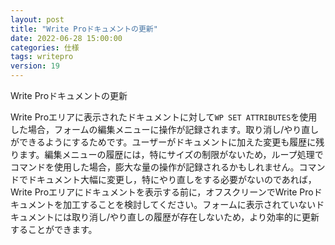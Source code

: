 ```yaml
---
layout: post
title: "Write Proドキュメントの更新"
date: 2022-06-28 15:00:00
categories: 仕様
tags: writepro  
version: 19
---
```


Write Proドキュメントの更新

Write Proエリアに表示されたドキュメントに対して`WP SET ATTRIBUTES`を使用した場合，フォームの編集メニューに操作が記録されます。取り消し/やり直しができるようにするためです。ユーザーがドキュメントに加えた変更も履歴に残ります。編集メニューの履歴には，特にサイズの制限がないため，ループ処理でコマンドを使用した場合，膨大な量の操作が記録されるかもしれません。コマンドでドキュメント大幅に変更し，特にやり直しをする必要がないのであれば，Write Proエリアにドキュメントを表示する前に，オフスクリーンでWrite Proドキュメントを加工することを検討してください。フォームに表示されていないドキュメントには取り消し/やり直しの履歴が存在しないため，より効率的に更新することができます。
